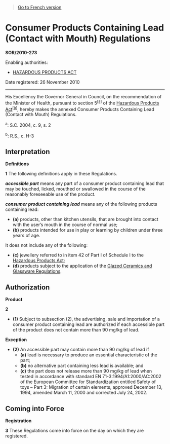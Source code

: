 > [Go to French version](/fr/Règlements/Décrets,%20ordonnances%20et%20règlements%20statutaires/2010/273.md)

# Consumer Products Containing Lead (Contact with Mouth) Regulations

**SOR/2010-273**

Enabling authorities: 
- [HAZARDOUS PRODUCTS ACT](/en/Acts/Revised%20Statutes%20of%20Canada/H/H-3.md)

Date registered: 26 November 2010

----------

His Excellency the Governor General in Council, on the recommendation of the Minister of Health, pursuant to section 5<sup><a href='#footnotea_e'>[a]</a></sup> of the [Hazardous Products Act](/en/Acts/Revised%20Statutes%20of%20Canada/H/H-3.md)<sup><a href='#footnoteb_e'>[b]</a></sup>, hereby makes the annexed Consumer Products Containing Lead (Contact with Mouth) Regulations.

<a name='footnotea_e'><sup>a</sup></a>: S.C. 2004, c. 9, s. 2<br />

<a name='footnoteb_e'><sup>b</sup></a>: R.S., c. H-3<br />




## Interpretation



**Definitions**

**1** The following definitions apply in these Regulations.

***accessible part*** means any part of a consumer product containing lead that may be touched, licked, mouthed or swallowed in the course of the reasonably foreseeable use of the product.

***consumer product containing lead*** means any of the following products containing lead:
- **(a)** products, other than kitchen utensils, that are brought into contact with the user’s mouth in the course of normal use;
- **(b)** products intended for use in play or learning by children under three years of age.

It does not include any of the following:
- **(c)** jewellery referred to in item 42 of Part I of Schedule I to the [Hazardous Products Act](/en/Acts/Revised%20Statutes%20of%20Canada/H/H-3.md);
- **(d)** products subject to the application of the [Glazed Ceramics and Glassware Regulations](/en/Regulations/Statutory%20Orders%20and%20Regulations/2016/175.md).




## Authorization



**Product**

**2** 

- **(1)** Subject to subsection (2), the advertising, sale and importation of a consumer product containing lead are authorized if each accessible part of the product does not contain more than 90 mg/kg of lead.

**Exception**

- **(2)** An accessible part may contain more than 90 mg/kg of lead if
	- **(a)** lead is necessary to produce an essential characteristic of the part;
	- **(b)** no alternative part containing less lead is available; and
	- **(c)** the part does not release more than 90 mg/kg of lead when tested in accordance with standard EN 71-3:1994/A1:2000/AC:2002 of the European Committee for Standardization entitled Safety of toys – Part 3: Migration of certain elements, approved December 13, 1994, amended March 11, 2000 and corrected July 24, 2002.




## Coming into Force



**Registration**

**3** These Regulations come into force on the day on which they are registered.


